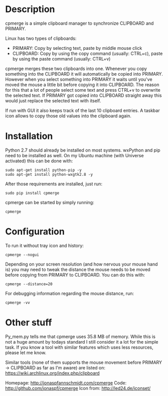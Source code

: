 # Description

cpmerge is a simple clipboard manager to synchronize CLIPBOARD and PRIMARY.

Linux has two types of clipboards:
- PRIMARY: Copy by selecting text, paste by middle mouse click
- CLIPBOARD: Copy by using the copy command (usually: CTRL+c), paste by using the paste command (usually: CTRL+v)

cpmerge merges these two clipboards into one. Whenever you copy something into the CLIPBOARD it will automatically be copied into PRIMARY. However when you select something into PRIMARY it waits until you've moved the mouse a little bit before copying it into CLIPBOARD. The reason for this that a lot of people select some text and press CTRL+v to overwrite the selected text. If PRIMARY got copied into CLIPBOARD straight away this would just replace the selected text with itself.

If run with GUI it also keeps track of the last 10 clipboard entries. A taskbar icon allows to copy those old values into the clipboard again.

# Installation

Python 2.7 should already be installed on most systems.
wxPython and pip need to be installed as well. On my Ubuntu machine (with Universe activated) this can be done with:

```
sudo apt-get install python-pip -y
sudo apt-get install python-wxgtk2.8 -y
```

After those requirements are installed, just run:

```
sudo pip install cpmerge
```

cpmerge can be started by simply running: 

```
cpmerge
```

# Configuration

To run it without tray icon and history: 

```
cpmerge --nogui
```

Depending on your screen resolution (and how nervous your mouse hand is) you may need to tweak the distance the mouse needs to be moved before copying from PRIMARY to CLIPBOARD. You can do this with:

```
cpmerge --distance=20
```

For debugging information regarding the mouse distance, run:

```
cpmerge -vv
```

# Other stuff

Py_mem.py tells me that cpmerge uses 35.8 MB of memory. While this is not a huge amount by todays standard I still consider it a lot for the simple task. If you know a tool with similar features which uses less resources, please let me know.

Similar tools (none of them supports the mouse movement before PRIMARY -> CLIPBOARD as far as I'm aware) are listed on: https://wiki.archlinux.org/index.php/clipboard

Homepage: http://jonaspfannschmidt.com/cpmerge
Code: http://github.com/jonaspf/cpmerge
Icon from: http://led24.de/iconset/
